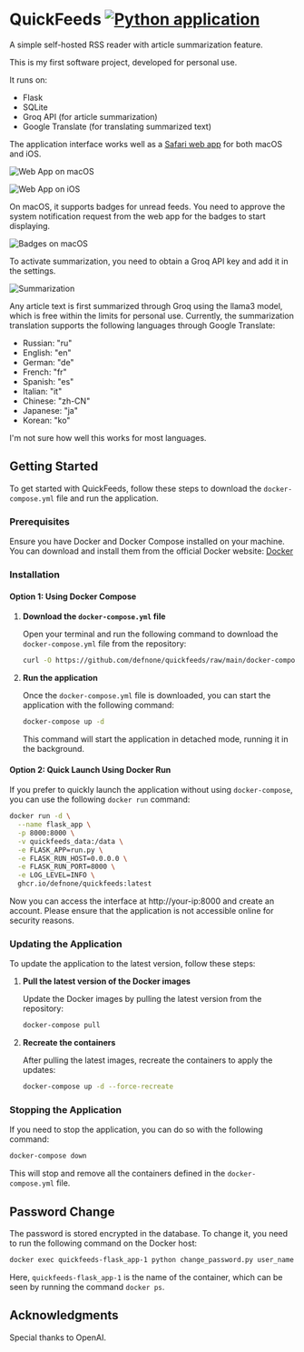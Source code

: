 # QuickFeeds [![Python application](https://github.com/defnone/quickfeeds/actions/workflows/python-app.yml/badge.svg)](https://github.com/defnone/quickfeeds/actions/workflows/python-app.yml)
A simple self-hosted RSS reader with article summarization feature.

This is my first software project, developed for personal use.

It runs on:
- Flask
- SQLite
- Groq API (for article summarization)
- Google Translate (for translating summarized text)

The application interface works well as a [Safari web app](https://support.apple.com/en-kw/guide/safari/ibrw9e991864/mac) for both macOS and iOS.

![Web App on macOS](./assets/screen1.png)

![Web App on iOS](./assets/screen4.png)

On macOS, it supports badges for unread feeds. You need to approve the system notification request from the web app for the badges to start displaying.

![Badges on macOS](./assets/screen2.png)

To activate summarization, you need to obtain a Groq API key and add it in the settings.

![Summarization](./assets/screen3.gif)

Any article text is first summarized through Groq using the llama3 model, which is free within the limits for personal use. Currently, the summarization translation supports the following languages through Google Translate:

- Russian: "ru"
- English: "en"
- German: "de"
- French: "fr"
- Spanish: "es"
- Italian: "it"
- Chinese: "zh-CN"
- Japanese: "ja"
- Korean: "ko"

I'm not sure how well this works for most languages.

## Getting Started

To get started with QuickFeeds, follow these steps to download the `docker-compose.yml` file and run the application.

### Prerequisites

Ensure you have Docker and Docker Compose installed on your machine. You can download and install them from the official Docker website: [Docker](https://www.docker.com/)

### Installation

#### Option 1: Using Docker Compose

1. **Download the `docker-compose.yml` file**

   Open your terminal and run the following command to download the `docker-compose.yml` file from the repository:

   ```bash
   curl -O https://github.com/defnone/quickfeeds/raw/main/docker-compose.yml
   ```

2. **Run the application**

   Once the `docker-compose.yml` file is downloaded, you can start the application with the following command:

   ```bash
   docker-compose up -d
   ```

   This command will start the application in detached mode, running it in the background.

#### Option 2: Quick Launch Using Docker Run

If you prefer to quickly launch the application without using `docker-compose`, you can use the following `docker run` command:

```bash
docker run -d \
  --name flask_app \
  -p 8000:8000 \
  -v quickfeeds_data:/data \
  -e FLASK_APP=run.py \
  -e FLASK_RUN_HOST=0.0.0.0 \
  -e FLASK_RUN_PORT=8000 \
  -e LOG_LEVEL=INFO \
  ghcr.io/defnone/quickfeeds:latest
```

Now you can access the interface at http://your-ip:8000 and create an account. Please ensure that the application is not accessible online for security reasons.

### Updating the Application

To update the application to the latest version, follow these steps:

1. **Pull the latest version of the Docker images**

   Update the Docker images by pulling the latest version from the repository:

   ```bash
   docker-compose pull
   ```

2. **Recreate the containers**

   After pulling the latest images, recreate the containers to apply the updates:

   ```bash
   docker-compose up -d --force-recreate
   ```

### Stopping the Application

If you need to stop the application, you can do so with the following command:

```bash
docker-compose down
```

This will stop and remove all the containers defined in the `docker-compose.yml` file.

## Password Change

The password is stored encrypted in the database. To change it, you need to run the following command on the Docker host: 
```bash 
docker exec quickfeeds-flask_app-1 python change_password.py user_name new_password
```
Here, `quickfeeds-flask_app-1` is the name of the container, which can be seen by running the command `docker ps`.

## Acknowledgments

Special thanks to OpenAI.
